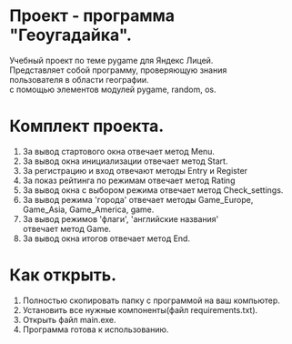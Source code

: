 # Проект - программа "Геоугадайка".
Учебный проект по теме pygame для Яндекс Лицей.<br/>
Представляет собой программу, проверяющую знания<br/> 
пользователя в области географии.<br/>
с помощью элементов модулей pygame, random, os.
# Комплект проекта.
1. За вывод стартового окна отвечает метод Menu.
2. За вывод окна инициализации отвечает метод Start.
3. За регистрацию и вход отвечают методы Entry и Register
4. За показ рейтинга по режимам отвечает метод Rating
5. За вывод окна с выбором режима отвечает метод Check_settings.
6. За вывод режима 'города' отвечает методы Game_Europe, <br>
Game_Asia, Game_America, game.
7. За вывод режимов 'флаги', 'английские названия' <br>
отвечает метод Game.
8. За вывод окна итогов отвечает метод End.
# Как открыть.
1. Полностью скопировать папку с программой на ваш компьютер.
2. Установить все нужные компоненты(файл requirements.txt).
3. Открыть файл main.exe.
4. Программа готова к использованию.
